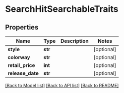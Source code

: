 # SearchHitSearchableTraits

## Properties
Name | Type | Description | Notes
------------ | ------------- | ------------- | -------------
**style** | **str** |  | [optional] 
**colorway** | **str** |  | [optional] 
**retail_price** | **int** |  | [optional] 
**release_date** | **str** |  | [optional] 

[[Back to Model list]](../README.md#documentation-for-models) [[Back to API list]](../README.md#documentation-for-api-endpoints) [[Back to README]](../README.md)


